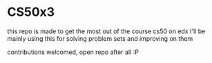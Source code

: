 # CS50x3

this repo is made to get the most out of the course cs50 on edx
I'll be mainly using this for solving problem sets and improving on them

contributions welcomed, open repo after all :P
